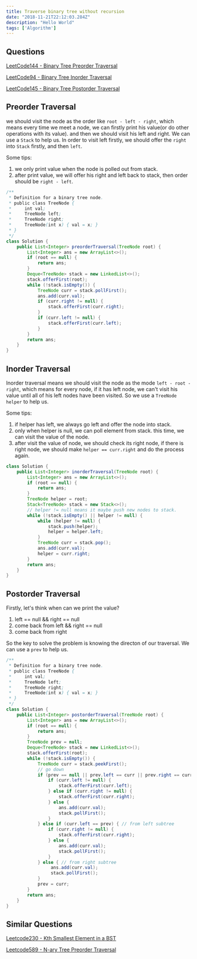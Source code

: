 ```yaml
---
title: Traverse binary tree without recursion 
date: "2018-11-21T22:12:03.284Z"
description: "Hello World"
tags: ['Algorithm']
---
```


## Questions

[LeetCode144 - Binary Tree Preorder Traversal](https://leetcode.com/problems/binary-tree-preorder-traversal/description/)

[LeetCode94 - Binary Tree Inorder Traversal](https://leetcode.com/problems/binary-tree-inorder-traversal/description/)

[LeetCode145 - Binary Tree Postorder Traversal](https://leetcode.com/problems/binary-tree-postorder-traversal/description/)



## Preorder Traversal

we should visit the node as the order like `root - left - right`, which means every time we meet a node, we can firstly print his value(or do other operations with its value). and then we should visit his left and right. We can use a `Stack` to help us. In order to visit left firstly, we should offer the `right` into `Stack` firstly, and then `left`. 

Some tips:

1. we only print value when the node is polled out from stack.
2. after print value, we will offer his right and left back to stack, then order should be `right - left`.

```java
/**
 * Definition for a binary tree node.
 * public class TreeNode {
 *     int val;
 *     TreeNode left;
 *     TreeNode right;
 *     TreeNode(int x) { val = x; }
 * }
 */
class Solution {
    public List<Integer> preorderTraversal(TreeNode root) {
        List<Integer> ans = new ArrayList<>();
        if (root == null) {
            return ans;
        }
        Deque<TreeNode> stack = new LinkedList<>();
        stack.offerFirst(root);
        while (!stack.isEmpty()) {
            TreeNode curr = stack.pollFirst();
            ans.add(curr.val);
            if (curr.right != null) {
                stack.offerFirst(curr.right);
            }
            if (curr.left != null) {
                stack.offerFirst(curr.left);
            }
        }
        return ans;
    }
}
```



## Inorder Traversal

Inorder traversal means we should visit the node as the mode `left - root - right`, which means for every node, if it has left node, we can't visit his value until all of his left nodes have been visited. So we use a `TreeNode helper` to help us. 

Some tips:

1. if helper has left, we always go left and offer the node into stack.
2. only when helper is null, we can poll element from stack. this time, we can visit the value of the node.
3. after visit the value of node, we should check its right node, if there is right node, we should make `helper == curr.right` and do the process again. 

```java
class Solution {
    public List<Integer> inorderTraversal(TreeNode root) {
        List<Integer> ans = new ArrayList<>();
        if (root == null) {
            return ans;
        }
        TreeNode helper = root;
        Stack<TreeNode> stack = new Stack<>();
        // helper != null means it maybe push new nodes to stack.
        while (!stack.isEmpty() || helper != null) {
            while (helper != null) {
                stack.push(helper);
                helper = helper.left;
            }
            TreeNode curr = stack.pop();
            ans.add(curr.val);
            helper = curr.right;
        }
        return ans;
    }
}
```

## Postorder Traversal

Firstly, let's think when can we print the value?

1. left == null && right == null
2. come back from left && right == null
3. come back from right

So the key to solve the problem is knowing the directon of our traversal. We can use a `prev` to help us.

```java
/**
 * Definition for a binary tree node.
 * public class TreeNode {
 *     int val;
 *     TreeNode left;
 *     TreeNode right;
 *     TreeNode(int x) { val = x; }
 * }
 */
class Solution {
    public List<Integer> postorderTraversal(TreeNode root) {
        List<Integer> ans = new ArrayList<>();
        if (root == null) {
            return ans;
        }
        TreeNode prev = null;
        Deque<TreeNode> stack = new LinkedList<>();
        stack.offerFirst(root);
        while (!stack.isEmpty()) {
            TreeNode curr = stack.peekFirst();
            // go down
            if (prev == null || prev.left == curr || prev.right == curr) {
                if (curr.left != null) {
                    stack.offerFirst(curr.left);
                } else if (curr.right != null) {
                    stack.offerFirst(curr.right);
                } else {
                    ans.add(curr.val);
                    stack.pollFirst();
                }   
            } else if (curr.left == prev) { // from left subtree
                if (curr.right != null) {
                    stack.offerFirst(curr.right);
                } else {
                    ans.add(curr.val);
                    stack.pollFirst(); 
                }
            } else { // from right subtree
                 ans.add(curr.val);
                 stack.pollFirst(); 
            }
            prev = curr;
        }
        return ans;
    }
}
```



## Similar Questions

[Leetcode230 - Kth Smallest Element in a BST](https://leetcode.com/problems/kth-smallest-element-in-a-bst/description/)

[Leetcode589 - N-ary Tree Preorder Traversal](https://leetcode.com/problems/n-ary-tree-preorder-traversal/description/)